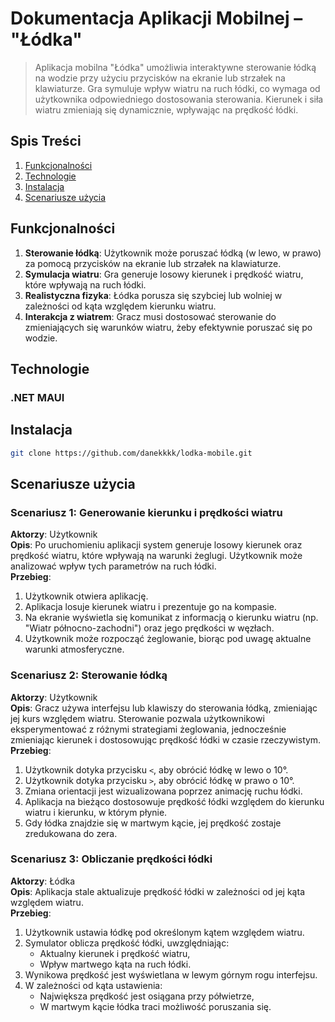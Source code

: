 # Dokumentacja Aplikacji Mobilnej – "Łódka"

> Aplikacja mobilna "Łódka" umożliwia interaktywne sterowanie łódką na wodzie przy użyciu przycisków na ekranie lub strzałek na klawiaturze. Gra symuluje wpływ wiatru na ruch łódki, co wymaga od użytkownika odpowiedniego dostosowania sterowania. Kierunek i siła wiatru zmieniają się dynamicznie, wpływając na prędkość łódki.

## Spis Treści

1. [Funkcjonalności](#funkcjonalności)
2. [Technologie](#technologie)
3. [Instalacja](#instalacja)
4. [Scenariusze użycia](#scenariusze-użycia)

## Funkcjonalności

1. **Sterowanie łódką**: Użytkownik może poruszać łódką (w lewo, w prawo) za pomocą przycisków na ekranie lub strzałek na klawiaturze.
2. **Symulacja wiatru**: Gra generuje losowy kierunek i prędkość wiatru, które wpływają na ruch łódki.
3. **Realistyczna fizyka**: Łódka porusza się szybciej lub wolniej w zależności od kąta względem kierunku wiatru.
4. **Interakcja z wiatrem**: Gracz musi dostosować sterowanie do zmieniających się warunków wiatru, żeby efektywnie poruszać się po wodzie.

## Technologie

### .NET MAUI

## Instalacja

```bash
git clone https://github.com/danekkkk/lodka-mobile.git
```

## Scenariusze użycia

### Scenariusz 1: Generowanie kierunku i prędkości wiatru

**Aktorzy**: Użytkownik\
**Opis**: Po uruchomieniu aplikacji system generuje losowy kierunek oraz prędkość wiatru, które wpływają na warunki żeglugi. Użytkownik może analizować wpływ tych parametrów na ruch łódki.\
**Przebieg**:

1. Użytkownik otwiera aplikację.
2. Aplikacja losuje kierunek wiatru i prezentuje go na kompasie.
3. Na ekranie wyświetla się komunikat z informacją o kierunku wiatru (np. "Wiatr północno-zachodni") oraz jego prędkości w węzłach.
4. Użytkownik może rozpocząć żeglowanie, biorąc pod uwagę aktualne warunki atmosferyczne.

### Scenariusz 2: Sterowanie łódką

**Aktorzy**: Użytkownik\
**Opis**: Gracz używa interfejsu lub klawiszy do sterowania łódką, zmieniając jej kurs względem wiatru. Sterowanie pozwala użytkownikowi eksperymentować z różnymi strategiami żeglowania, jednocześnie zmieniając kierunek i dostosowując prędkość łódki w czasie rzeczywistym.\
**Przebieg**:

1. Użytkownik dotyka przycisku `<`, aby obrócić łódkę w lewo o 10°.
2. Użytkownik dotyka przycisku `>`, aby obrócić łódkę w prawo o 10°.
3. Zmiana orientacji jest wizualizowana poprzez animację ruchu łódki.
4. Aplikacja na bieżąco dostosowuje prędkość łódki względem do kierunku wiatru i kierunku, w którym płynie.
5. Gdy łódka znajdzie się w martwym kącie, jej prędkość zostaje zredukowana do zera.

### Scenariusz 3: Obliczanie prędkości łódki

**Aktorzy**: Łódka\
**Opis**: Aplikacja stale aktualizuje prędkość łódki w zależności od jej kąta względem wiatru.\
**Przebieg**:

1. Użytkownik ustawia łódkę pod określonym kątem względem wiatru.
2. Symulator oblicza prędkość łódki, uwzględniając:
   - Aktualny kierunek i prędkość wiatru,
   - Wpływ martwego kąta na ruch łódki.
3. Wynikowa prędkość jest wyświetlana w lewym górnym rogu interfejsu.
4. W zależności od kąta ustawienia:
   - Największa prędkość jest osiągana przy półwietrze,
   - W martwym kącie łódka traci możliwość poruszania się.
